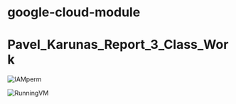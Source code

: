 # google-cloud-module

# Pavel_Karunas_Report_3_Class_Work

![IAMperm](https://github.com/MNT-Lab/google-cloud-module/blob/pkarunas/Day3/Classwork/Screenshots/1.png)

![RunningVM](https://github.com/MNT-Lab/google-cloud-module/blob/pkarunas/Day3/Classwork/Screenshots/2.png)
